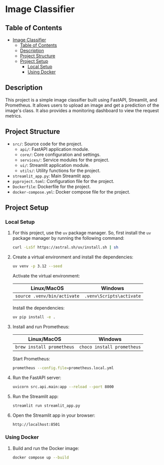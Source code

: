 # Image Classifier

## Table of Contents

- [Image Classifier](#image-classifier)
  - [Table of Contents](#table-of-contents)
  - [Description](#description)
  - [Project Structure](#project-structure)
  - [Project Setup](#project-setup)
    - [Local Setup](#local-setup)
    - [Using Docker](#using-docker)

## Description

This project is a simple image classifier built using FastAPI, Streamlit, and Prometheus. It allows users to upload an image and get a prediction of the image's class. It also provides a monitoring dashboard to view the request metrics.

## Project Structure

- `src/`: Source code for the project.
  - `api/`: FastAPI application module.
  - `core/`: Core configuration and settings.
  - `services/`: Service modules for the project.
  - `ui/`: Streamlit application module.
  - `utils/`: Utility functions for the project.
- `streamlit_app.py`: Main Streamlit app.
- `pyproject.toml`: Configuration file for the project.
- `Dockerfile`: Dockerfile for the project.
- `docker-compose.yml`: Docker compose file for the project.


## Project Setup

### Local Setup

1. For this project, use the `uv` package manager. So, first install the `uv` package manager by running the following command:

   ```bash
   curl -LsSf https://astral.sh/uv/install.sh | sh
   ```

2. Create a virtual environment and install the dependencies:

   ```bash
   uv venv -p 3.12 --seed
   ```

   Activate the virtual environment:

   | Linux/MacOS                   | Windows                   |
   |-------------------------------|---------------------------|
   | `source .venv/bin/activate`   | `.venv\Scripts\activate`  |

   Install the dependencies:

   ```bash
   uv pip install -e .
   ```

3. Install and run Prometheus:

   | Linux/MacOS                   | Windows                      |
   |-------------------------------|------------------------------|
   | `brew install prometheus`     | `choco install prometheus`   |

   Start Prometheus:

   ```bash
   prometheus --config.file=prometheus.local.yml
   ```

4. Run the FastAPI server:

   ```bash
   uvicorn src.api.main:app --reload --port 8000
   ```

5. Run the Streamlit app:

   ```bash
   streamlit run streamlit_app.py
   ```

6. Open the Streamlit app in your browser:

   ```bash
   http://localhost:8501
   ```

### Using Docker

1. Build and run the Docker image:

   ```bash
   docker compose up --build
   ```
